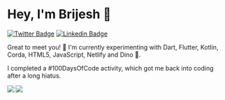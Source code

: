# Hey, I'm Brijesh 👋

[![Twitter Badge](https://img.shields.io/badge/-@akbrijesh-1ca0f1?style=flat-square&labelColor=1ca0f1&logo=twitter&logoColor=white&link=https://twitter.com/akbrijesh)](https://twitter.com/akbrijesh) 
[![Linkedin Badge](https://img.shields.io/badge/-akbrijesh-blue?style=flat-square&logo=Linkedin&logoColor=white&link=https://www.linkedin.com/in/akbrijesh/)](https://www.linkedin.com/in/akbrijesh/)

Great to meet you! 🔭 I'm currently experimenting with Dart, Flutter, Kotlin, Corda, HTML5, JavaScript, Netlify and Dino 🦖.

I completed a #100DaysOfCode activity, which got me back into coding after a long hiatus.

<a href="https://github.com/ammanath/github-readme-stats">
  <img align="left" src="https://github-readme-stats.vercel.app/api?username=ammanath&show_icons=true&theme=tokyonight" />
</a>
<a href="https://github.com/ammanath/convoychat">
  <img align="left" src="https://github-readme-stats.vercel.app/api/top-langs/?username=ammanath&show_icons=true&theme=tokyonight&layout=compact" />
</a>

<!--
**ammanath/ammanath** is a ✨ _special_ ✨ repository because its `README.md` (this file) appears on your GitHub profile.

Credits:
Stats : https://github.com/anuraghazra/github-readme-stats

-->


